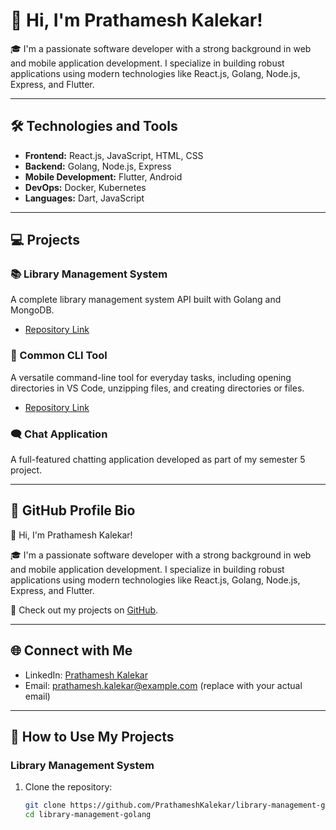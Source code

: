 # 👋 Hi, I'm Prathamesh Kalekar!

🎓 I'm a passionate software developer with a strong background in web and mobile application development. I specialize in building robust applications using modern technologies like React.js, Golang, Node.js, Express, and Flutter.

---

## 🛠 Technologies and Tools

- **Frontend:** React.js, JavaScript, HTML, CSS
- **Backend:** Golang, Node.js, Express
- **Mobile Development:** Flutter, Android
- **DevOps:** Docker, Kubernetes
- **Languages:** Dart, JavaScript

---

## 💻 Projects

### 📚 Library Management System
A complete library management system API built with Golang and MongoDB.
- [Repository Link](https://github.com/PrathameshKalekar/library-management-golang)

### 🔧 Common CLI Tool
A versatile command-line tool for everyday tasks, including opening directories in VS Code, unzipping files, and creating directories or files.
- [Repository Link](https://github.com/PrathameshKalekar/common-helpful-command-line-tools)

### 🗨 Chat Application
A full-featured chatting application developed as part of my semester 5 project.

---

## 📄 GitHub Profile Bio

👋 Hi, I'm Prathamesh Kalekar!

🎓 I'm a passionate software developer with a strong background in web and mobile application development. I specialize in building robust applications using modern technologies like React.js, Golang, Node.js, Express, and Flutter.

📄 Check out my projects on [GitHub](https://github.com/PrathameshKalekar).

---

## 🌐 Connect with Me

- LinkedIn: [Prathamesh Kalekar](https://www.linkedin.com/in/prathameshkalekar)
- Email: prathamesh.kalekar@example.com (replace with your actual email)

---

## 🚀 How to Use My Projects

### Library Management System

1. Clone the repository:
   ```sh
   git clone https://github.com/PrathameshKalekar/library-management-golang.git
   cd library-management-golang
